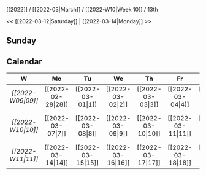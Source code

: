 [[2022]] / [[2022-03|March]] / [[2022-W10|Week 10]] / 13th

<< [[2022-03-12|Saturday]]  |  [[2022-03-14|Monday]]   >>︎

## Sunday

## Calendar
| W  | Mo | Tu | We | Th | Fr | Sa | Su |
|:--:|:--:|:--:|:--:|:--:|:--:|:--:|:--:|
| *[[2022-W09\|09]]* | [[2022-02-28\|28]] | [[2022-03-01\|1]]  | [[2022-03-02\|2]]  | [[2022-03-03\|3]]  | [[2022-03-04\|4]]  | [[2022-03-05\|5]]  | [[2022-03-06\|6]]  |
| *[[2022-W10\|10]]* | [[2022-03-07\|7]]  | [[2022-03-08\|8]]  | [[2022-03-09\|9]]  | [[2022-03-10\|10]] | [[2022-03-11\|11]] | [[2022-03-12\|12]] | ==**[[2022-03-13\|13]]**== |
| *[[2022-W11\|11]]* | [[2022-03-14\|14]] | [[2022-03-15\|15]] | [[2022-03-16\|16]] | [[2022-03-17\|17]] | [[2022-03-18\|18]] | [[2022-03-19\|19]] | [[2022-03-20\|20]] |
